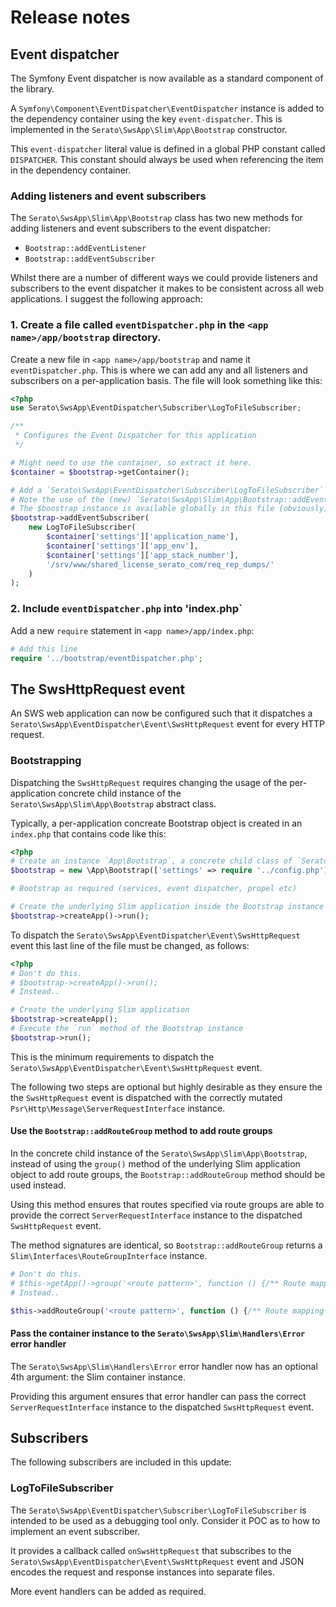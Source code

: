 # Release notes

## Event dispatcher

The Symfony Event dispatcher is now available as a standard component of the library.

A `Symfony\Component\EventDispatcher\EventDispatcher` instance is added to the dependency container using the key `event-dispatcher`.
This is implemented in the `Serato\SwsApp\Slim\App\Bootstrap` constructor.

This `event-dispatcher` literal value is defined in a global PHP constant called `DISPATCHER`. This constant
should always be used when referencing the item in the dependency container.

### Adding listeners and event subscribers

The `Serato\SwsApp\Slim\App\Bootstrap` class has two new methods for adding listeners and event subscribers to the event dispatcher:

- `Bootstrap::addEventListener`
- `Bootstrap::addEventSubscriber`

Whilst there are a number of different ways we could provide listeners and subscribers to the event dispatcher it makes to be consistent
across all web applications. I suggest the following approach:

### 1. Create a file called `eventDispatcher.php` in the `<app name>/app/bootstrap` directory.

Create a new file in `<app name>/app/bootstrap` and name it `eventDispatcher.php`. This is where we can add any and all listeners and
subscribers on a per-application basis. The file will look something like this:

```php
<?php
use Serato\SwsApp\EventDispatcher\Subscriber\LogToFileSubscriber;

/**
 * Configures the Event Dispatcher for this application
 */

# Might need to use the container, so extract it here.
$container = $bootstrap->getContainer();

# Add a `Serato\SwsApp\EventDispatcher\Subscriber\LogToFileSubscriber` instance to the event dispatcher.
# Note the use of the (new) `Serato\SwsApp\Slim\App\Bootstrap::addEventSubscriber` method.
# The $boostrap instance is available globally in this file (obviously) - see next step.
$bootstrap->addEventSubscriber(
    new LogToFileSubscriber(
        $container['settings']['application_name'],
        $container['settings']['app_env'],
        $container['settings']['app_stack_number'],
        '/srv/www/shared_license_serato_com/req_rep_dumps/'
    )
);
```

### 2. Include `eventDispatcher.php` into 'index.php`

Add a new `require` statement in `<app name>/app/index.php`:

```php
# Add this line
require '../bootstrap/eventDispatcher.php';
```

## The SwsHttpRequest event

An SWS web application can now be configured such that it dispatches a `Serato\SwsApp\EventDispatcher\Event\SwsHttpRequest` event for every HTTP request.

### Bootstrapping

Dispatching the `SwsHttpRequest` requires changing the usage of the per-application concrete child instance of the `Serato\SwsApp\Slim\App\Bootstrap` abstract class.

Typically, a per-application concreate Bootstrap object is created in an `index.php` that contains code like this:

```php
<?php
# Create an instance `App\Bootstrap`, a concrete child class of `Serato\SwsApp\Slim\App\Bootstrap`
$bootstrap = new \App\Bootstrap(['settings' => require '../config.php']);

# Bootstrap as required (services, event dispatcher, propel etc)

# Create the underlying Slim application inside the Bootstrap instance and run the Slim application
$bootstrap->createApp()->run();
```

To dispatch the `Serato\SwsApp\EventDispatcher\Event\SwsHttpRequest` event this last line of the file must be changed, as follows:

```php
<?php
# Don't do this.
# $bootstrap->createApp()->run();
# Instead..

# Create the underlying Slim application
$bootstrap->createApp();
# Execute the `run` method of the Bootstrap instance
$bootstrap->run();
```

This is the minimum requirements to dispatch the `Serato\SwsApp\EventDispatcher\Event\SwsHttpRequest` event.

The following two steps are optional but highly desirable as they ensure the the `SwsHttpRequest` event is dispatched with the correctly mutated `Psr\Http\Message\ServerRequestInterface` instance.

#### Use the `Bootstrap::addRouteGroup` method to add route groups

In the concrete child instance of the `Serato\SwsApp\Slim\App\Bootstrap`, instead of using the `group()` method of the underlying Slim application object to add route groups, the `Bootstrap::addRouteGroup` method should be used instead.

Using this method ensures that routes specified via route groups are able to provide the correct `ServerRequestInterface` instance to the dispatched `SwsHttpRequest` event.

The method signatures are identical, so `Bootstrap::addRouteGroup` returns a `Slim\Interfaces\RouteGroupInterface` instance.

```php
# Don't do this.
# $this->getApp()->group('<route pattern>', function () {/** Route mapping logic */});
# Instead..

$this->addRouteGroup('<route pattern>', function () {/** Route mapping logic */});
```

#### Pass the container instance to the `Serato\SwsApp\Slim\Handlers\Error` error handler

The `Serato\SwsApp\Slim\Handlers\Error` error handler now has an optional 4th argument: the Slim container instance.

Providing this argument ensures that error handler can pass the correct `ServerRequestInterface` instance to the dispatched `SwsHttpRequest` event.

## Subscribers

The following subscribers are included in this update:

### LogToFileSubscriber

The `Serato\SwsApp\EventDispatcher\Subscriber\LogToFileSubscriber` is intended to be used as a debugging tool only. Consider it POC as
to how to implement an event subscriber.

It provides a callback called `onSwsHttpRequest` that subscribes to the `Serato\SwsApp\EventDispatcher\Event\SwsHttpRequest` event
and JSON encodes the request and response instances into separate files.

More event handlers can be added as required.
